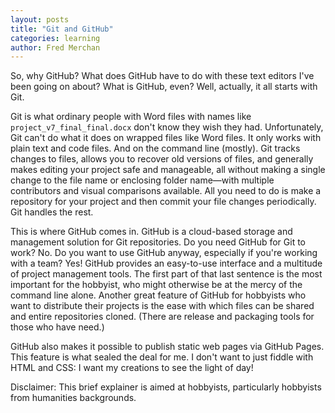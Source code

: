 ```yaml
---
layout: posts
title: "Git and GitHub"
categories: learning
author: Fred Merchan
---
```


So, why GitHub? What does GitHub have to do with these text editors I've been going on about? What is GitHub, even? Well, actually, it all starts with Git.

Git is what ordinary people with Word files with names like `project_v7_final_final.docx` don't know they wish they had. Unfortunately, Git can't do what it does on wrapped files like Word files. It only works with plain text and code files. And on the command line (mostly). Git tracks changes to files, allows you to recover old versions of files, and generally makes editing your project safe and manageable, all without making a single change to the file name or enclosing folder name—with multiple contributors and visual comparisons available. All you need to do is make a repository for your project and then commit your file changes periodically. Git handles the rest.

This is where GitHub comes in. GitHub is a cloud-based storage and management solution for Git repositories. Do you need GitHub for Git to work? No. Do you want to use GitHub anyway, especially if you're working with a team? Yes! GitHub provides an easy-to-use interface and a multitude of project management tools. The first part of that last sentence is the most important for the hobbyist, who might otherwise be at the mercy of the command line alone. Another great feature of GitHub for hobbyists who want to distribute their projects is the ease with which files can be shared and entire repositories cloned. (There are release and packaging tools for those who have need.)

GitHub also makes it possible to publish static web pages via GitHub Pages. This feature is what sealed the deal for me. I don't want to just fiddle with HTML and CSS: I want my creations to see the light of day!

Disclaimer: This brief explainer is aimed at hobbyists, particularly hobbyists from humanities backgrounds.
